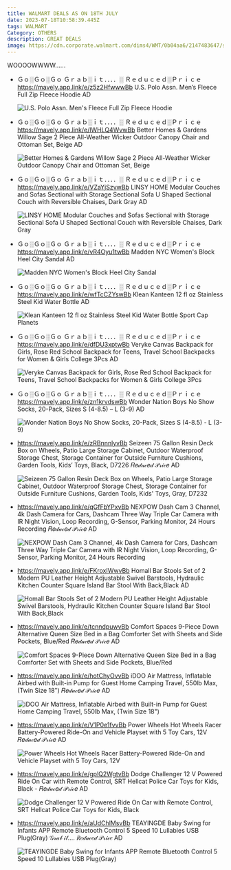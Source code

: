 ```yaml
---
title: WALMART DEALS AS ON 18TH JULY
date: 2023-07-18T10:58:39.445Z
tags: WALMART
Category: OTHERS
description: GREAT DEALS
image: https://cdn.corporate.walmart.com/dims4/WMT/0b04aa6/2147483647/strip/true/crop/2400x1260+0+0/resize/1200x630!/quality/90/?url=https%3A%2F%2Fcdn.corporate.walmart.com%2F6f%2Fd3%2Ff3f5a16f44a88d88b8059defd0a9%2Foption-signage.jpg
---
```

W﻿OOOOWWWW......

* Ｇｏ░Ｇｏ░Ｇｏ
  Ｇｒａｂ░ｉｔ．．．．░
  Ｒｅｄｕｃｅｄ░Ｐｒｉｃｅ
  https://mavely.app.link/e/z5z2HfwwwBb
  U.S. Polo Assn. Men’s Fleece Full Zip Fleece Hoodie AD<!--StartFragment-->

  ![U.S. Polo Assn. Men's Fleece Full Zip Fleece Hoodie](https://i5.walmartimages.com/asr/63dfcedd-1e55-48f9-80d9-a16ea51abe16.6ec28df8f7e7c95401ff4ce9f3c1e864.jpeg?odnHeight=612&odnWidth=612&odnBg=FFFFFF)

  <!--EndFragment-->
* Ｇｏ░Ｇｏ░Ｇｏ
  Ｇｒａｂ░ｉｔ．．．．░
  Ｒｅｄｕｃｅｄ░Ｐｒｉｃｅ
  https://mavely.app.link/e/lWHLQ4WvwBb
  Better Homes & Gardens Willow Sage 2 Piece All-Weather Wicker Outdoor Canopy Chair and Ottoman Set, Beige AD<!--StartFragment-->

  ![Better Homes & Gardens Willow Sage 2 Piece All-Weather Wicker Outdoor Canopy Chair and Ottoman Set, Beige](https://i5.walmartimages.com/asr/c2db7136-b9af-453e-9cf9-2618a9fc87a6.a50e907c9c8ebe2a515056b9736b745d.jpeg?odnHeight=612&odnWidth=612&odnBg=FFFFFF)

  <!--EndFragment-->
* Ｇｏ░Ｇｏ░Ｇｏ
  Ｇｒａｂ░ｉｔ．．．．░
  Ｒｅｄｕｃｅｄ░Ｐｒｉｃｅ
  https://mavely.app.link/e/VZaYjSzvwBb
  LINSY HOME Modular Couches and Sofas Sectional with Storage Sectional Sofa U Shaped Sectional Couch with Reversible Chaises, Dark Gray AD<!--StartFragment-->

  ![LINSY HOME Modular Couches and Sofas Sectional with Storage Sectional Sofa U Shaped Sectional Couch with Reversible Chaises, Dark Gray](https://i5.walmartimages.com/asr/e896aee2-b16a-4784-8cb0-a08009a9260f.8002eb7b217a250fb48f17a5d3f541c7.jpeg?odnHeight=612&odnWidth=612&odnBg=FFFFFF)

  <!--EndFragment-->
* Ｇｏ░Ｇｏ░Ｇｏ
  Ｇｒａｂ░ｉｔ．．．．░
  Ｒｅｄｕｃｅｄ░Ｐｒｉｃｅ
  https://mavely.app.link/e/vR4Oyu1twBb
  Madden NYC Women's Block Heel City Sandal AD<!--StartFragment-->

  ![Madden NYC Women's Block Heel City Sandal](https://i5.walmartimages.com/asr/b86f348a-feac-4a9b-b5fa-8929981049a7.c603eb648e5179479ac9cd6a43343d43.jpeg?odnHeight=612&odnWidth=612&odnBg=FFFFFF)

  <!--EndFragment-->
* Ｇｏ░Ｇｏ░Ｇｏ
  Ｇｒａｂ░ｉｔ．．．．░
  Ｒｅｄｕｃｅｄ░Ｐｒｉｃｅ
  https://mavely.app.link/e/wfTcCZYswBb
  Klean Kanteen 12 fl oz Stainless Steel Kid Water Bottle AD<!--StartFragment-->

  ![Klean Kanteen 12 fl oz Stainless Steel Kid Water Bottle Sport Cap Planets](https://i5.walmartimages.com/seo/Klean-Kanteen-12-fl-oz-Stainless-Steel-Kid-Water-Bottle-Sport-Cap-Planets_a15e3ef4-de9c-4a56-bc73-2ff59396f776.3ec6dd8727fdc2e2ed245d0f4d7af525.jpeg?odnHeight=612&odnWidth=612&odnBg=FFFFFF)

  <!--EndFragment-->
* Ｇｏ░Ｇｏ░Ｇｏ
  Ｇｒａｂ░ｉｔ．．．．░
  Ｒｅｄｕｃｅｄ░Ｐｒｉｃｅ
  https://mavely.app.link/e/dfDU3xptwBb
  Veryke Canvas Backpack for Girls, Rose Red School Backpack for Teens, Travel School Backpacks for Women & Girls College 3Pcs AD<!--StartFragment-->

  ![Veryke Canvas Backpack for Girls, Rose Red School Backpack for Teens, Travel School Backpacks for Women & Girls College 3Pcs](https://i5.walmartimages.com/asr/2e4aa2bd-2e02-442d-8319-05ae1c2366d3_1.de6af457283e11ac6c4e269e94977439.jpeg?odnHeight=2000&odnWidth=2000&odnBg=FFFFFF)

  <!--EndFragment-->
* Ｇｏ░Ｇｏ░Ｇｏ
  Ｇｒａｂ░ｉｔ．．．．░
  Ｒｅｄｕｃｅｄ░Ｐｒｉｃｅ
  https://mavely.app.link/e/zn1krvdswBb
  Wonder Nation Boys No Show Socks, 20-Pack, Sizes S (4-8.5) – L (3-9) AD<!--StartFragment-->

  ![Wonder Nation Boys No Show Socks, 20-Pack, Sizes S (4-8.5) - L (3-9)](https://i5.walmartimages.com/asr/847805dc-3d57-4e3c-b223-236cf4d9aab3.f324dd547fc250fdc290cd9a80d25fa2.jpeg?odnHeight=2000&odnWidth=2000&odnBg=FFFFFF)

  <!--EndFragment-->
* https://mavely.app.link/e/zRBnnnlyvBb
  Seizeen 75 Gallon Resin Deck Box on Wheels, Patio Large Storage Cabinet, Outdoor Waterproof Storage Chest, Storage Container for Outside Furniture Cushions, Garden Tools, Kids’ Toys, Black, D7226
  𝑅𝑒𝒹𝓊𝒸𝑒𝒹 𝒫𝓇𝒾𝒸𝑒 AD<!--StartFragment-->

  ![Seizeen 75 Gallon Resin Deck Box on Wheels, Patio Large Storage Cabinet, Outdoor Waterproof Storage Chest, Storage Container for Outside Furniture Cushions, Garden Tools, Kids' Toys, Gray, D7232](https://i5.walmartimages.com/asr/2caee597-5cc3-45ad-8a20-36fc520e0e57.c52c7d3aba8daa150734d434d6076a6e.jpeg?odnHeight=2000&odnWidth=2000&odnBg=FFFFFF)

  <!--EndFragment-->
* https://mavely.app.link/e/qGfFbYPxvBb
  NEXPOW Dash Cam 3 Channel, 4k Dash Camera for Cars, Dashcam Three Way Triple Car Camera with IR Night Vision, Loop Recording, G-Sensor, Parking Monitor, 24 Hours Recording
  𝑅𝑒𝒹𝓊𝒸𝑒𝒹 𝒫𝓇𝒾𝒸𝑒 AD<!--StartFragment-->

  ![NEXPOW Dash Cam 3 Channel, 4k Dash Camera for Cars, Dashcam Three Way Triple Car Camera with IR Night Vision, Loop Recording, G-Sensor, Parking Monitor, 24 Hours Recording](https://i5.walmartimages.com/asr/e97e1570-da6d-4cc1-a33a-fd6cc6ad02a1.936e61286fd3d6eb634e3cfd88990060.jpeg?odnHeight=2000&odnWidth=2000&odnBg=FFFFFF)

  <!--EndFragment-->
* https://mavely.app.link/e/FKroxIWwvBb
  Homall Bar Stools Set of 2 Modern PU Leather Height Adjustable Swivel Barstools, Hydraulic Kitchen Counter Square Island Bar Stool With Back,Black AD<!--StartFragment-->

  ![Homall Bar Stools Set of 2 Modern PU Leather Height Adjustable Swivel Barstools, Hydraulic Kitchen Counter Square Island Bar Stool With Back,Black](https://i5.walmartimages.com/asr/7cba2a37-3f2c-47f1-8e55-7f37631533ce.3470480cc1c4a807029ef15f25ccd32f.jpeg?odnHeight=612&odnWidth=612&odnBg=FFFFFF)

  <!--EndFragment-->
* https://mavely.app.link/e/tcnndpuwvBb
  Comfort Spaces 9-Piece Down Alternative Queen Size Bed in a Bag Comforter Set with Sheets and Side Pockets, Blue/Red 
  𝑅𝑒𝒹𝓊𝒸𝑒𝒹 𝒫𝓇𝒾𝒸𝑒 AD<!--StartFragment-->

  ![Comfort Spaces 9-Piece Down Alternative Queen Size Bed in a Bag Comforter Set with Sheets and Side Pockets, Blue/Red](https://i5.walmartimages.com/asr/df3adfd1-31c6-4ce5-9e6f-62924379da5b.0e2a2ce8535d8837da0e9a93f8429c23.jpeg?odnHeight=2000&odnWidth=2000&odnBg=FFFFFF)

  <!--EndFragment-->
* https://mavely.app.link/e/hotChyOvvBb
  iDOO Air Mattress, Inflatable Airbed with Built-in Pump for Guest Home Camping Travel, 550lb Max, (Twin Size 18″) 
  𝑅𝑒𝒹𝓊𝒸𝑒𝒹 𝒫𝓇𝒾𝒸𝑒 AD<!--StartFragment-->

  ![iDOO Air Mattress, Inflatable Airbed with Built-in Pump for Guest Home Camping Travel, 550lb Max, (Twin Size 18")](https://i5.walmartimages.com/asr/7000a2e7-650c-4868-95b3-1892a90a1d66.a8a21d86cc3d89524973c2cd9f8f7569.jpeg?odnHeight=612&odnWidth=612&odnBg=FFFFFF)

  <!--EndFragment-->
* https://mavely.app.link/e/V1P0e1fvvBb
  Power Wheels Hot Wheels Racer Battery-Powered Ride-On and Vehicle Playset with 5 Toy Cars, 12V
  𝑅𝑒𝒹𝓊𝒸𝑒𝒹 𝒫𝓇𝒾𝒸𝑒 AD<!--StartFragment-->

  ![Power Wheels Hot Wheels Racer Battery-Powered Ride-On and Vehicle Playset with 5 Toy Cars, 12V](https://i5.walmartimages.com/asr/f6482927-8983-4eb9-8c93-8764c09da14a.c082907e6015787beaf16a74af1d3fec.jpeg?odnHeight=612&odnWidth=612&odnBg=FFFFFF)

  <!--EndFragment-->
* https://mavely.app.link/e/gplQ2WgtvBb
  Dodge Challenger 12 V Powered Ride On Car with Remote Control, SRT Hellcat Police Car Toys for Kids, Black - 
  𝑅𝑒𝒹𝓊𝒸𝑒𝒹 𝒫𝓇𝒾𝒸𝑒 AD<!--StartFragment-->

  ![Dodge Challenger 12 V Powered Ride On Car with Remote Control, SRT Hellcat Police Car Toys for Kids, Black](https://i5.walmartimages.com/asr/181c49f3-51a8-4378-8684-0250abe243c4.eee7dd8c32b2f82964fbc1362ccbf88a.jpeg?odnHeight=612&odnWidth=612&odnBg=FFFFFF)

  <!--EndFragment-->
* https://mavely.app.link/e/aUdChlMsvBb
  TEAYINGDE Baby Swing for Infants APP Remote Bluetooth Control 5 Speed 10 Lullabies USB Plug(Gray)
  𝒢𝓇𝒶𝒷 𝒾𝓉…. 
  𝑅𝑒𝒹𝓊𝒸𝑒𝒹 𝒫𝓇𝒾𝒸𝑒 AD<!--StartFragment-->

  ![TEAYINGDE Baby Swing for Infants APP Remote Bluetooth Control 5 Speed 10 Lullabies USB Plug(Gray)](https://i5.walmartimages.com/asr/d0281599-2ffc-46b0-8149-6768cc4c6ce1.7c87a95be036433f5930af16549f74b9.jpeg?odnHeight=2000&odnWidth=2000&odnBg=FFFFFF)

  <!--EndFragment-->